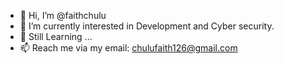- 👋 Hi, I’m @faithchulu
- 👀 I’m currently interested in Development and Cyber security.
- 🌱 Still Learning ...
- 📫 Reach me via my email: chulufaith126@gmail.com

<!---
faithchulu/faithchulu is a ✨ special ✨ repository because its `README.md` (this file) appears on your GitHub profile.
You can click the Preview link to take a look at your changes.
--->
